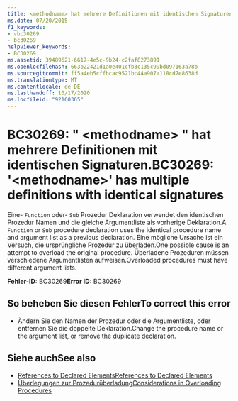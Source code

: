 ```yaml
---
title: <methodname> hat mehrere Definitionen mit identischen Signaturen.
ms.date: 07/20/2015
f1_keywords:
- vbc30269
- bc30269
helpviewer_keywords:
- BC30269
ms.assetid: 39489621-6617-4e5c-9b24-c2faf8273891
ms.openlocfilehash: 663b22421d1a0e401cfb3c135c99bd097163a78b
ms.sourcegitcommit: ff5a4eb5cffbcac9521bc44a907a118cd7e8638d
ms.translationtype: MT
ms.contentlocale: de-DE
ms.lasthandoff: 10/17/2020
ms.locfileid: "92160365"
---
```

# <a name="bc30269-methodname-has-multiple-definitions-with-identical-signatures"></a><span data-ttu-id="6b2d3-102">BC30269: " \<methodname> " hat mehrere Definitionen mit identischen Signaturen.</span><span class="sxs-lookup"><span data-stu-id="6b2d3-102">BC30269: '\<methodname>' has multiple definitions with identical signatures</span></span>

<span data-ttu-id="6b2d3-103">Eine- `Function` oder- `Sub` Prozedur Deklaration verwendet den identischen Prozedur Namen und die gleiche Argumentliste als vorherige Deklaration.</span><span class="sxs-lookup"><span data-stu-id="6b2d3-103">A `Function` or `Sub` procedure declaration uses the identical procedure name and argument list as a previous declaration.</span></span> <span data-ttu-id="6b2d3-104">Eine mögliche Ursache ist ein Versuch, die ursprüngliche Prozedur zu überladen.</span><span class="sxs-lookup"><span data-stu-id="6b2d3-104">One possible cause is an attempt to overload the original procedure.</span></span> <span data-ttu-id="6b2d3-105">Überladene Prozeduren müssen verschiedene Argumentlisten aufweisen.</span><span class="sxs-lookup"><span data-stu-id="6b2d3-105">Overloaded procedures must have different argument lists.</span></span>

 <span data-ttu-id="6b2d3-106">**Fehler-ID:** BC30269</span><span class="sxs-lookup"><span data-stu-id="6b2d3-106">**Error ID:** BC30269</span></span>

## <a name="to-correct-this-error"></a><span data-ttu-id="6b2d3-107">So beheben Sie diesen Fehler</span><span class="sxs-lookup"><span data-stu-id="6b2d3-107">To correct this error</span></span>

- <span data-ttu-id="6b2d3-108">Ändern Sie den Namen der Prozedur oder die Argumentliste, oder entfernen Sie die doppelte Deklaration.</span><span class="sxs-lookup"><span data-stu-id="6b2d3-108">Change the procedure name or the argument list, or remove the duplicate declaration.</span></span>

## <a name="see-also"></a><span data-ttu-id="6b2d3-109">Siehe auch</span><span class="sxs-lookup"><span data-stu-id="6b2d3-109">See also</span></span>

- [<span data-ttu-id="6b2d3-110">References to Declared Elements</span><span class="sxs-lookup"><span data-stu-id="6b2d3-110">References to Declared Elements</span></span>](../../programming-guide/language-features/declared-elements/references-to-declared-elements.md)
- [<span data-ttu-id="6b2d3-111">Überlegungen zur Prozedurüberladung</span><span class="sxs-lookup"><span data-stu-id="6b2d3-111">Considerations in Overloading Procedures</span></span>](../../programming-guide/language-features/procedures/considerations-in-overloading-procedures.md)

